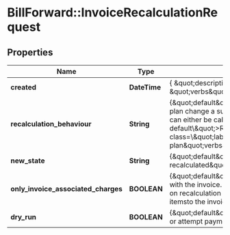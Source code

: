 # BillForward::InvoiceRecalculationRequest

## Properties
Name | Type | Description | Notes
------------ | ------------- | ------------- | -------------
**created** | **DateTime** | { \&quot;description\&quot; : \&quot;The UTC DateTime when the object was created.\&quot;, \&quot;verbs\&quot;:[] } | [optional] 
**recalculation_behaviour** | **String** | {\&quot;default\&quot;:\&quot;RecalculateAsLatestSubscriptionVersion\&quot;,\&quot;description\&quot;:\&quot;On plan change a subscription may have outstanding invoices.If the value of the invoice needs to be changed it can either be calculated via the new or old plan. &lt;span class&#x3D;\\\&quot;label label-default\\\&quot;&gt;RecalculateAsLatestSubscriptionVersion&lt;/span&gt; calculates as the original plan and &lt;span class&#x3D;\\\&quot;label label-default\\\&quot;&gt;RecalculateAsCurrentSubscriptionVersion&lt;/span&gt; as the new plan\&quot;verbs\&quot;:[\&quot;POST\&quot;,\&quot;GET\&quot;]} | 
**new_state** | **String** | {\&quot;default\&quot;:\&quot;Pending\&quot;,\&quot;description\&quot;:\&quot;State of the invoice once recalculated\&quot;,\&quot;verbs\&quot;:[\&quot;POST\&quot;,\&quot;GET\&quot;]} | 
**only_invoice_associated_charges** | **BOOLEAN** | {\&quot;default\&quot;:true,\&quot;description\&quot;:\&quot;Only include charges which are already associated with the invoice. For example the subscription may have pending charges which can be added to the invoice on recalculation by setting this value to false. Note settings this value to true may cause new invoice line itemsto the invoice\&quot;,\&quot;verbs\&quot;:[\&quot;POST\&quot;,\&quot;GET\&quot;]} | [default to false]
**dry_run** | **BOOLEAN** | {\&quot;default\&quot;:\&quot;false\&quot;,\&quot;description\&quot;:\&quot;Calculate the invoice but do not store or attempt payment\&quot;,\&quot;verbs\&quot;:[\&quot;POST\&quot;,\&quot;GET\&quot;]} | [default to false]


